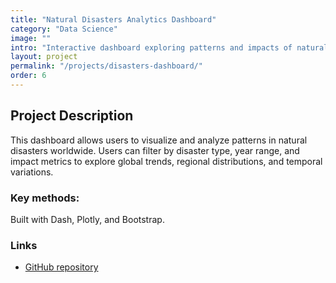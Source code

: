 ```yaml
---
title: "Natural Disasters Analytics Dashboard"
category: "Data Science"
image: ""
intro: "Interactive dashboard exploring patterns and impacts of natural disasters worldwide."
layout: project
permalink: "/projects/disasters-dashboard/"
order: 6
---
```


## Project Description

This dashboard allows users to visualize and analyze patterns in natural disasters worldwide. Users can filter by disaster type, year range, and impact metrics to explore global trends, regional distributions, and temporal variations.

### Key methods:
Built with Dash, Plotly, and Bootstrap.

### Links
- [GitHub repository](https://github.com/siegelhannah/natural-disasters-dashboard)
